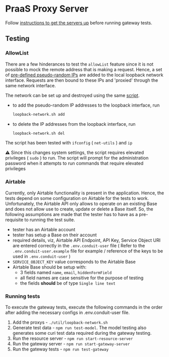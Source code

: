 # PraaS Proxy Server

Follow [instructions to get the servers up](../README.md) before running
gateway tests.

## Testing

### AllowList

There are a few hinderances to test the `allowList` feature since it is
not possible to mock the remote address that is making a request. Hence,
a set of [pre-defined pseudo-random IPs] are added to the local loopback
network interface. Requests are then bound to these IPs and 'proxied'
through the same network interface.

The network can be set up and destroyed using the same [script].

- to add the pseudo-random IP addresses to the loopback interface, run
  ```sh
  loopback-network.sh add
  ```
- to delete the IP addresses from the loopback interface, run
  ```sh
  loopback-network.sh del
  ```

The script has been tested with `ifconfig` ( `net-utils` ) and `ip`

:warning: Since this changes system settings, the script requires
elevated privileges ( `sudo` ) to run. The script will prompt for the
administration password when it attempts to run commands that require
elevated privileges

### Airtable

Currently, only Airtable functionality is present in the application.
Hence, the tests depend on some configuration on Airtable for the tests
to work. Unfortunately, the Airtable API only allows to operate on an
existing Base and does not allow use to create, update or delete a
Base itself. So, the following assumptions are made that the tester has
to have as a pre-requisite to running the test suite.

- tester has an Airtable account
- tester has setup a Base on their account
- required details, viz, Airtable API Endpoint, API Key, Service
  Object URI are entered correctly in the `.env.conduit-user` file
  ( Refer to the `.env.conduit-user.example` file for example /
  reference of the keys to be used in `.env.conduit-user` )
- `SERVICE_OBJECT_KEY` value corresponds to the Airtable Base
- Airtable Base should be setup with:
  - 3 fields named `name`, `email`, `hiddenFormField`
  - all field names are case sensitive for the purpose of testing
  - the fields **should** be of type `Single line text`

[pre-defined pseudo-random ips]: ../lib/fake-ips.js
[script]: ../util/loopback-network.sh

### Running tests

To execute the gateway tests, execute the following commands in the order after adding the necessary configs in .env.conduit-user file.

1. Add the proxys - `./util/loopback-network.sh`
2. Generate test data - `npm run test-model`. The model testing also generates some curi test data required during the gateway testing.
3. Run the resource server - `npm run start-resource-server`
4. Run the gateway server - `npm run start-gateway-server`
5. Run the gateway tests - `npm run test-gateway`
